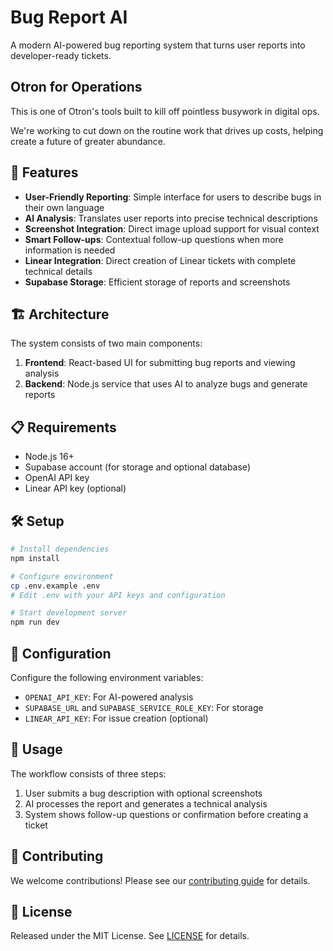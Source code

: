 # Bug Report AI

A modern AI-powered bug reporting system that turns user reports into developer-ready tickets.


## Otron for Operations

This is one of Otron's tools built to kill off pointless busywork in digital ops. 

We're working to cut down on the routine work that drives up costs, helping create a future of greater abundance.

## 🚀 Features

- **User-Friendly Reporting**: Simple interface for users to describe bugs in their own language
- **AI Analysis**: Translates user reports into precise technical descriptions
- **Screenshot Integration**: Direct image upload support for visual context
- **Smart Follow-ups**: Contextual follow-up questions when more information is needed
- **Linear Integration**: Direct creation of Linear tickets with complete technical details
- **Supabase Storage**: Efficient storage of reports and screenshots

## 🏗️ Architecture

The system consists of two main components:

1. **Frontend**: React-based UI for submitting bug reports and viewing analysis
2. **Backend**: Node.js service that uses AI to analyze bugs and generate reports

## 📋 Requirements

- Node.js 16+
- Supabase account (for storage and optional database)
- OpenAI API key
- Linear API key (optional)

## 🛠️ Setup

```bash
# Install dependencies
npm install

# Configure environment
cp .env.example .env
# Edit .env with your API keys and configuration

# Start development server
npm run dev
```

## 🔧 Configuration

Configure the following environment variables:

- `OPENAI_API_KEY`: For AI-powered analysis
- `SUPABASE_URL` and `SUPABASE_SERVICE_ROLE_KEY`: For storage
- `LINEAR_API_KEY`: For issue creation (optional)

## 📖 Usage

The workflow consists of three steps:

1. User submits a bug description with optional screenshots
2. AI processes the report and generates a technical analysis
3. System shows follow-up questions or confirmation before creating a ticket

## 🤝 Contributing

We welcome contributions! Please see our [contributing guide](CONTRIBUTING.md) for details.

## 📄 License

Released under the MIT License. See [LICENSE](LICENSE) for details.
